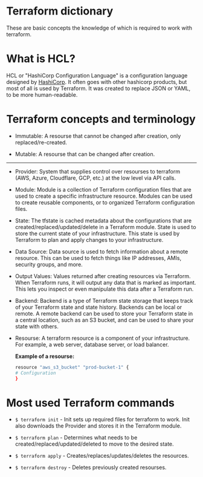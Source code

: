 # Terraform dictionary

These are basic concepts the knowledge of which is required to work with terraform.

# What is HCL?
HCL or "HashiCorp Configuration Language" is a configuration language designed by [HashiCorp](https://www.hashicorp.com/). It often goes with other hashicorp products, but most of all is used by Terraform. It was created to replace JSON or YAML, to be more human-readable.

# Terraform concepts and terminology
* Immutable: A resourse that cannot be changed after creation, only replaced/re-created.

* Mutable: A resourse that can be changed after creation.

<hr>

* Provider: System that supplies control over resourses to terraform (AWS, Azure, Cloudflare, GCP, etc.) at the low level via API calls.

* Module: Module is a collection of Terraform configuration files that are used to create a specific infrastructure resource. Modules can be used to create reusable components, or to organized Terraform configuration files. 

* State: The tfstate is cached metadata about the configurations that are created/replaced/updated/delete in a Terraform module. State is used to store the current state of your infrastructure. This state is used by Terraform to plan and apply changes to your infrastructure.

* Data Source: Data source is used to fetch information about a remote resource. This can be used to fetch things like IP addresses, AMIs, security groups, and more.

* Output Values: Values returned after creating resources via Terraform. When Terraform runs, it will output any data that is marked as important. This lets you inspect or even manipulate this data after a Terraform run.

* Backend: Backend is a type of Terraform state storage that keeps track of your Terraform state and state history. Backends can be local or remote. A remote backend can be used to store your Terraform state in a central location, such as an S3 bucket, and can be used to share your state with others.

* Resourse: A terraform resource is a component of your infrastructure. For example, a web server, database server, or load balancer.<br>

    **Example of a resourse:**
    ```bash
    resource "aws_s3_bucket" "prod-bucket-1" {
    # Configuration
    }
    ```

# Most used Terraform commands
* `$ terraform init` - Init sets up required files for terraform to work. Init also downloads the Provider and stores it in the Terraform module.

* `$ terraform plan` - Determines what needs to be created/replaced/updated/deleted to move to the desired state.

* `$ terraform apply` - Creates/replaces/updates/deletes the resources.

* `$ terraform destroy` - Deletes previously created resourses.